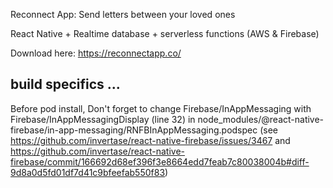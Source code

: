 

Reconnect App: Send letters between your loved ones 

React Native + Realtime database + serverless functions (AWS & Firebase)

Download here: https://reconnectapp.co/


## build specifics ...

Before pod install, Don't forget to change Firebase/InAppMessaging with Firebase/InAppMessagingDisplay (line 32) in node_modules/@react-native-firebase/in-app-messaging/RNFBInAppMessaging.podspec (see https://github.com/invertase/react-native-firebase/issues/3467 and https://github.com/invertase/react-native-firebase/commit/166692d68ef396f3e8664edd7feab7c80038004b#diff-9d8a0d5fd01df7d41c9bfeefab550f83)

